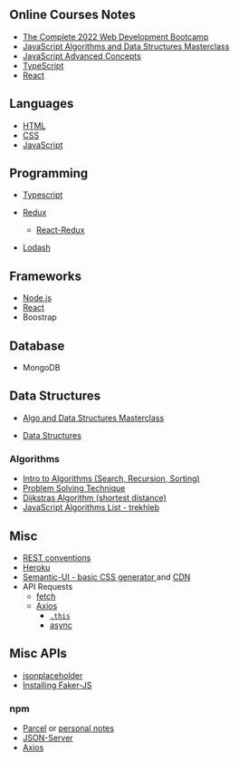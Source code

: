 ## Online Courses Notes
- [The Complete 2022 Web Development Bootcamp](https://www.udemy.com/course/the-complete-web-development-bootcamp/)
- [JavaScript Algorithms and Data Structures Masterclass](https://www.udemy.com/course/js-algorithms-and-data-structures-masterclass/learn/lecture/11382102?start=1#notes)
- [JavaScript Advanced Concepts](https://github.com/Cwarcup/notes/blob/main/root/JS/javascript-advanced-concepts)
- [TypeScript](https://github.com/Cwarcup/notes/blob/main/root/typescript/README.md#projects)
- [React](https://github.com/Cwarcup/react-with-redux#react-with-redux)

## Languages
- [HTML](palceholder)
- [CSS](https://github.com/Cwarcup/notes/root/css/Basic-css.md)
- [JavaScript](https://github.com/Cwarcup/notes/tree/main/root/JS#topics)

## Programming
- [Typescript](https://github.com/Cwarcup/notes/tree/main/root/typescript#projects)
- [Redux](https://github.com/Cwarcup/notes/blob/main/root/react/react-notes/redux.md#redux)
  - [React-Redux](https://github.com/Cwarcup/notes/blob/main/root/react/react-notes/react-redux.md#L9)

- [Lodash](https://github.com/Cwarcup/notes/blob/main/root/Library/Lodash.md)

## Frameworks
- [Node.js](https://github.com/Cwarcup/notes/tree/main/root/nodejs)
- [React](https://github.com/Cwarcup/notes/tree/main/root/react#react)
- Boostrap

## Database
- MongoDB
  
## Data Structures
- [Algo and Data Structures Masterclass](https://github.com/Cwarcup/notes/tree/main/root/Algorithms-Masterclass)

- [Data Structures](https://github.com/Cwarcup/notes/blob/main/root/Data-Structures/README.md#data-structures) 


### Algorithms
- [Intro to Algorithms (Search, Recursion, Sorting)](https://github.com/Cwarcup/notes/tree/main/root/Algorithms-Masterclass#algorithms)
- [Problem Solving Technique](https://github.com/Cwarcup/notes/blob/main/root/Algorithms-Masterclass/3-Problem-Solving.md)
- [Dijkstras Algorithm (shortest distance)](https://github.com/Cwarcup/notes/blob/main/root/Dijkstas-Algo/Dijkstas.md#dijkstras-algorithm)
- [JavaScript Algorithms List - trekhleb](https://github.com/trekhleb/javascript-algorithms)


## Misc
- [REST conventions](https://github.com/Cwarcup/web-framework-typescript-app/blob/main/web-framework-app.md#rest-conventions)
- [Heroku](https://github.com/Cwarcup/notes/blob/main/root/JS/js-topics/heroku.md)
- [Semantic-UI - basic CSS generator ](https://semantic-ui.com/) and [CDN](https://cdnjs.com/libraries/semantic-ui) 
- API Requests
  - [fetch](https://github.com/Cwarcup/notes/blob/main/root/JS/js-topics/fetch.md#L1)
  - [Axios](https://github.com/Cwarcup/notes/blob/main/root/react/react-notes/Axios.md#axios)
    - [`.this`](https://github.com/Cwarcup/notes/blob/main/root/react/react-notes/Axios.md#return-object-with-then)
    - [async](https://github.com/Cwarcup/notes/blob/main/root/react/react-notes/Axios.md#return-object-with-async)

## Misc APIs
- [jsonplaceholder](https://jsonplaceholder.typicode.com/)
- [Installing Faker-JS](https://github.com/Cwarcup/notes/blob/main/root/typescript/design-pattern/design-pattern.md#design-pattern)

### npm 
- [Parcel](https://parceljs.org/docs/) or [personal notes](https://github.com/Cwarcup/web-framework-typescript-app/blob/main/web-framework-app.md#web-framework-notes)
- [JSON-Server](https://github.com/Cwarcup/web-framework-typescript-app/blob/main/web-framework-app.md#adding-json-server)
- [Axios](https://axios-http.com/docs/intro)
